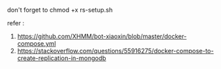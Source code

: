 don't forget to chmod +x rs-setup.sh

refer :

1. https://github.com/XHMM/bot-xiaoxin/blob/master/docker-compose.yml
2. https://stackoverflow.com/questions/55916275/docker-compose-to-create-replication-in-mongodb
